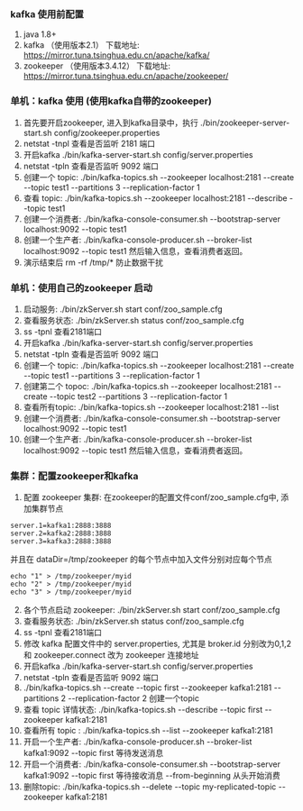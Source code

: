 ### kafka 使用前配置
1. java 1.8+
2. kafka （使用版本2.1）  下载地址: https://mirror.tuna.tsinghua.edu.cn/apache/kafka/
3. zookeeper （使用版本3.4.12） 下载地址: https://mirror.tuna.tsinghua.edu.cn/apache/zookeeper/

### 单机：kafka 使用 (使用kafka自带的zookeeper)
1. 首先要开启zookeeper, 进入到kafka目录中，执行 ./bin/zookeeper-server-start.sh config/zookeeper.properties
2. netstat -tnpl 查看是否监听 2181 端口
3. 开启kafka  ./bin/kafka-server-start.sh config/server.properties
4. netstat -tpln 查看是否监听 9092 端口
5. 创建一个 topic: ./bin/kafka-topics.sh --zookeeper localhost:2181 --create --topic test1 --partitions 3 --replication-factor 1
6. 查看 topic: ./bin/kafka-topics.sh --zookeeper localhost:2181 --describe  --topic test1
7. 创建一个消费者: ./bin/kafka-console-consumer.sh --bootstrap-server localhost:9092  --topic test1
8. 创建一个生产者: ./bin/kafka-console-producer.sh --broker-list localhost:9092 --topic test1  然后输入信息，查看消费者返回。
9. 演示结束后 rm -rf /tmp/* 防止数据干扰 

### 单机：使用自己的zookeeper 启动
1. 启动服务: ./bin/zkServer.sh start conf/zoo_sample.cfg 
2. 查看服务状态: ./bin/zkServer.sh status conf/zoo_sample.cfg
3. ss -tpnl 查看2181端口
4. 开启kafka  ./bin/kafka-server-start.sh config/server.properties
5. netstat -tpln 查看是否监听 9092 端口
6. 创建一个 topic: ./bin/kafka-topics.sh --zookeeper localhost:2181 --create --topic test1 --partitions 3 --replication-factor 1
7. 创建第二个 topoc: ./bin/kafka-topics.sh --zookeeper localhost:2181 --create --topic test2 --partitions 3 --replication-factor 1
8. 查看所有topic: ./bin/kafka-topics.sh --zookeeper localhost:2181 --list 
9. 创建一个消费者: ./bin/kafka-console-consumer.sh --bootstrap-server localhost:9092  --topic test1
10. 创建一个生产者: ./bin/kafka-console-producer.sh --broker-list localhost:9092 --topic test1  然后输入信息，查看消费者返回。

### 集群：配置zookeeper和kafka
1.  配置 zookeeper 集群: 在zookeeper的配置文件conf/zoo_sample.cfg中, 添加集群节点
```
server.1=kafka1:2888:3888
server.2=kafka2:2888:3888
server.3=kafka3:2888:3888
```
并且在 dataDir=/tmp/zookeeper 的每个节点中加入文件分别对应每个节点
```
echo "1" > /tmp/zookeeper/myid
echo "2" > /tmp/zookeeper/myid
echo "3" > /tmp/zookeeper/myid
```

2.  各个节点启动 zookeeper: ./bin/zkServer.sh start conf/zoo_sample.cfg 
3.  查看服务状态: ./bin/zkServer.sh status conf/zoo_sample.cfg
4.  ss -tpnl 查看2181端口
5.  修改 kafka 配置文件中的 server.properties, 尤其是 broker.id 分别改为0,1,2 和 zookeeper.connect 改为 zookeeper 连接地址
6.  开启kafka  ./bin/kafka-server-start.sh config/server.properties
7.  netstat -tpln 查看是否监听 9092 端口
8.  ./bin/kafka-topics.sh --create --topic first --zookeeper kafka1:2181  --partitions 2  --replication-factor 2 创建一个topic
9.  查看 topic 详情状态: ./bin/kafka-topics.sh --describe  --topic first --zookeeper kafka1:2181
10. 查看所有 topic : ./bin/kafka-topics.sh --list --zookeeper kafka1:2181
11. 开启一个生产者: ./bin/kafka-console-producer.sh --broker-list kafka1:9092 --topic first 等待发送消息
12. 开启一个消费者:  ./bin/kafka-console-consumer.sh --bootstrap-server kafka1:9092 --topic first 等待接收消息 --from-beginning 从头开始消费 
13. 删除topic: ./bin/kafka-topics.sh --delete --topic my-replicated-topic   --zookeeper kafka1:2181
 